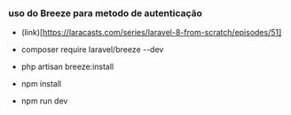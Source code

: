 ### uso do Breeze para metodo de autenticação

- (link)[https://laracasts.com/series/laravel-8-from-scratch/episodes/51]

- composer require laravel/breeze --dev
- php artisan breeze:install
- npm install 
- npm run dev